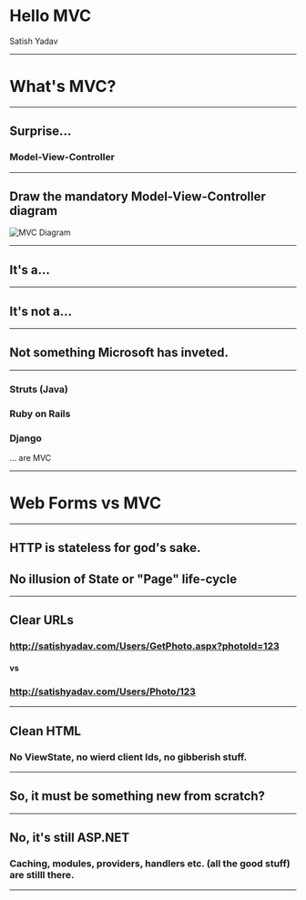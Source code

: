 Hello MVC
===
Satish Yadav

---


# What's MVC?

---

## Surprise...
### Model-View-Controller

---

## Draw the mandatory Model-View-Controller diagram
![MVC Diagram](https://www.pluralsight.com/content/dam/pluralsight/blog/2015/12/tutorial-angularjs-mvc-implementation/wp/img/AngularJS_01.png)

---

## It's a...

--- 

## It's not a...

--- 

## Not something Microsoft has inveted.
---
### Struts (Java)
### Ruby on Rails
### Django
... are MVC

---
# Web Forms vs MVC

---

## HTTP is stateless for god's sake.

## No illusion of State or "Page" life-cycle

---

## Clear URLs
### http://satishyadav.com/Users/GetPhoto.aspx?photoId=123
#### vs
### http://satishyadav.com/Users/Photo/123
---
## Clean HTML
### No ViewState, no wierd client Ids, no gibberish stuff.
---

## So, it must be something new from scratch?
---
## No, it's still ASP.NET
### Caching, modules, providers, handlers etc. (all the good stuff) are stilll there.
---